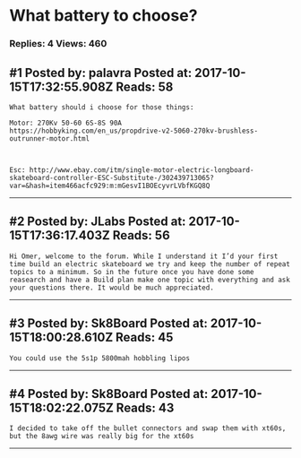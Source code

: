 # What battery to choose?

### Replies: 4 Views: 460

## \#1 Posted by: palavra Posted at: 2017-10-15T17:32:55.908Z Reads: 58

```
What battery should i choose for those things:

Motor: 270Kv 50-60 6S-8S 90A
https://hobbyking.com/en_us/propdrive-v2-5060-270kv-brushless-outrunner-motor.html



Esc: http://www.ebay.com/itm/single-motor-electric-longboard-skateboard-controller-ESC-Substitute-/302439713065?var=&hash=item466acfc929:m:mGesvI1BOEcyvrLVbfKGQ8Q
```

---
## \#2 Posted by: JLabs Posted at: 2017-10-15T17:36:17.403Z Reads: 56

```
Hi Omer, welcome to the forum. While I understand it I’d your first time build an electric skateboard we try and keep the number of repeat topics to a minimum. So in the future once you have done some reasearch and have a Build plan make one topic with everything and ask your questions there. It would be much appreciated.
```

---
## \#3 Posted by: Sk8Board Posted at: 2017-10-15T18:00:28.610Z Reads: 45

```
You could use the 5s1p 5800mah hobbling lipos
```

---
## \#4 Posted by: Sk8Board Posted at: 2017-10-15T18:02:22.075Z Reads: 43

```
I decided to take off the bullet connectors and swap them with xt60s, but the 8awg wire was really big for the xt60s
```

---

